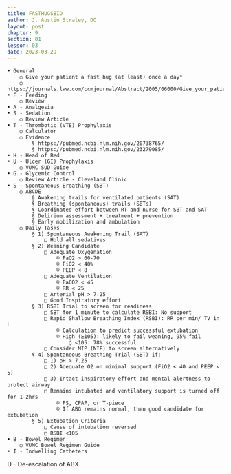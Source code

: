 ```yaml
---
title: FASTHUGSBID
author: J. Austin Straley, DO
layout: post
chapter: 9
section: 01
lesson: 03
date: 2023-03-29
---
```


	• General
		○ Give your patient a fast hug (at least) once a day*
		○ https://journals.lww.com/ccmjournal/Abstract/2005/06000/Give_your_patient_a_fast_hug__at_least__once_a.5.aspx
	• F - Feeding
		○ Review
	• A - Analgesia
	• S - Sedation
		○ Review Article
	• T - Thrombotic (VTE) Prophylaxis
		○ Calculator
		○ Evidence
			§ https://pubmed.ncbi.nlm.nih.gov/20738765/
			§ https://pubmed.ncbi.nlm.nih.gov/23279085/
	• H - Head of Bed
	• U - Ulcer (GI) Prophylaxis
		○ VUMC SUD Guide
	• G - Glycemic Control
		○ Review Article - Cleveland Clinic
	• S - Spontaneous Breathing (SBT)
		○ ABCDE
			§ Awakening trails for ventilated patients (SAT)
			§ Breathing (spontaneous) trails (SBTs)
			§ Coordinated effort between RT and nurse for SBT and SAT
			§ Delirium assessment + treatment + prevention
			§ Early mobilization and ambulation
		○ Daily Tasks
			§ 1) Spontaneous Awakening Trail (SAT)
				□ Hold all sedatives
			§ 2) Weaning Candidate
				□ Adequate Oxygenation
					® PaO2 > 60-70
					® FiO2 < 40%
					® PEEP < 8
				□ Adequate Ventilation
					® PaCO2 < 45
					® RR < 25
				□ Arterial pH > 7.25
				□ Good Inspiratory effort
			§ 3) RSBI Trial to screen for readiness
				□ SBT for 1 minute to calculate RSBI: No support
				□ Rapid Shallow Breathing Index (RSBI): RR per min/ TV in L
					® Calculation to predict successful extubation
					® High (≥105): likely to fail weaning, 95% fail
						◊ <105: 78% successful
				□ Consider MIP (NIF) to screen alternatively
			§ 4) Spontaneous Breathing Trial (SBT) if:
				□ 1) pH > 7.25
				□ 2) Adequate O2 on minimal support (FiO2 < 40 and PEEP < 5)
				□ 3) Intact inspiratory effort and mental alertness to protect airway
				□ Remains intubated and ventilatory support is turned off for 1-2hrs
					® PS, CPAP, or T-piece
					® If ABG remains normal, then good candidate for extubation
			§ 5) Extubation Criteria
				□ Cause of intubation reversed
				□ RSBI <105
	• B - Bowel Regimen
		○ VUMC Bowel Regimen Guide
	• I - Indwelling Catheters
D - De-escalation of ABX
